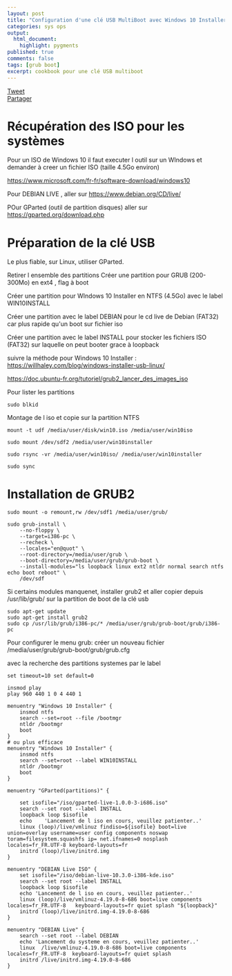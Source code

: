```yaml
---
layout: post
title: "Configuration d'une clé USB MultiBoot avec Windows 10 Installer, Debian live et GParted live"
categories: sys ops
output:
  html_document:
    highlight: pygments
published: true
comments: false
tags: [grub boot]
excerpt: cookbook pour une clé USB multiboot
---
```

<div class="social-media-list">
<a href="https://twitter.com/share?ref_src=twsrc%5Etfw" class="twitter-share-button" data-show-count="false">Tweet</a>
<script type="IN/Share" data-url="{{ site.url }}{{ page.url }}"></script>
<div class="fb-share-button" data-href="{{ site.url }}{{ page.url }}" data-layout="button" data-size="small"><a target="_blank" href="https://www.facebook.com/sharer/sharer.php?u={{ site.url }}{{ page.url }}" class="fb-xfbml-parse-ignore">Partager</a></div>
</div>


# Récupération des ISO pour les systèmes

Pour un ISO de Windows 10 il faut executer l outil sur un WIndows et demander à creer un fichier ISO (taille 4.5Go environ)

https://www.microsoft.com/fr-fr/software-download/windows10


Pour DEBIAN LIVE , aller sur https://www.debian.org/CD/live/

POur GParted (outil de partition disques) aller sur https://gparted.org/download.php


# Préparation de la clé USB

Le plus fiable, sur Linux, utiliser GParted.

Retirer l ensemble des partitions
Créer une partition pour GRUB (200-300Mo) en ext4 , flag à boot

Créer une partition pour WIndows 10 Installer en NTFS (4.5Go)  avec le label WIN10INSTALL

Créer une partition avec le label DEBIAN pour le cd live de Debian (FAT32) car plus rapide qu'un boot sur fichier iso

Créer une partition avec le label INSTALL pour stocker les fichiers ISO (FAT32) sur laquelle on peut booter grace à loopback

suivre la méthode pour Windows 10 Installer :
https://willhaley.com/blog/windows-installer-usb-linux/

https://doc.ubuntu-fr.org/tutoriel/grub2_lancer_des_images_iso


Pour lister les partitions
```
sudo blkid
```

Montage de l iso et copie sur la partition NTFS
```
mount -t udf /media/user/disk/win10.iso /media/user/win10iso

sudo mount /dev/sdf2 /media/user/win10installer

sudo rsync -vr /media/user/win10iso/ /media/user/win10installer

sudo sync
```



# Installation de GRUB2
```
sudo mount -o remount,rw /dev/sdf1 /media/user/grub/

sudo grub-install \
    --no-floppy \
    --target=i386-pc \
    --recheck \
    --locales="en@quot" \
    --root-directory=/media/user/grub \
    --boot-directory=/media/user/grub/grub-boot \
    --install-modules="ls loopback linux ext2 ntldr normal search ntfs echo boot reboot" \
    /dev/sdf
```
Si certains modules manquenet, installer grub2 
et  aller copier depuis /usr/lib/grub/ sur la partition de boot de la clé usb
```
sudo apt-get update
sudo apt-get install grub2
sudo cp /usr/lib/grub/i386-pc/* /media/user/grub/grub-boot/grub/i386-pc
```

Pour configurer le menu grub:
créer un nouveau fichier /media/user/grub/grub-boot/grub/grub.cfg

avec la recherche des partitions systemes par le label

```
set timeout=10 set default=0

insmod play
play 960 440 1 0 4 440 1

menuentry "Windows 10 Installer" {
    insmod ntfs
    search --set=root --file /bootmgr
    ntldr /bootmgr
    boot
}
# ou plus efficace
menuentry "Windows 10 Installer" {
    insmod ntfs
    search --set=root --label WIN10INSTALL
    ntldr /bootmgr
    boot
}

menuentry "GParted(partitions)" {

    set isofile="/iso/gparted-live-1.0.0-3-i686.iso"
	search --set root --label INSTALL
	loopback loop $isofile
	echo	'Lancement de l iso en cours, veuillez patienter..'
    linux (loop)/live/vmlinuz findiso=${isofile} boot=live union=overlay username=user config components noswap toram=filesystem.squashfs ip= net.ifnames=0 nosplash locales=fr_FR.UTF-8 keyboard-layouts=fr
    initrd (loop)/live/initrd.img
}

menuentry "DEBIAN Live ISO" { 
	set isofile="/iso/debian-live-10.3.0-i386-kde.iso"
	search --set root --label INSTALL
	loopback loop $isofile
	echo 'Lancement de l iso en cours, veuillez patienter..'
    linux (loop)/live/vmlinuz-4.19.0-8-686 boot=live components locales=fr_FR.UTF-8   keyboard-layouts=fr quiet splash "${loopback}"
    initrd (loop)/live/initrd.img-4.19.0-8-686
}

menuentry "DEBIAN Live" { 
	search --set root --label DEBIAN
	echo 'Lancement du systeme en cours, veuillez patienter..'
    linux  /live/vmlinuz-4.19.0-8-686 boot=live components locales=fr_FR.UTF-8  keyboard-layouts=fr quiet splash
    initrd /live/initrd.img-4.19.0-8-686
}
```